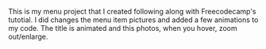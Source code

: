 This is my menu project that I created following along with Freecodecamp's tutotial. I did changes the menu item pictures and added a few animations to my code. The title is animated and this photos, when you hover, zoom out/enlarge.
